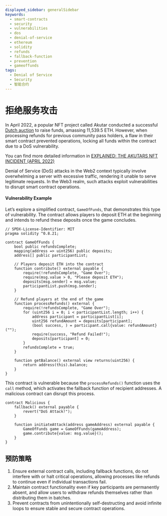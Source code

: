 ```yaml
---
displayed_sidebar: generalSidebar
keywords:
  - smart-contracts
  - security
  - vulnerabilities
  - dos
  - denial-of-service
  - ethereum
  - solidity
  - refunds
  - fallback-function
  - prevention
  - gameoffunds
tags:
  - Denial of Service
  - Security
  - 智能合约
---
```


# 拒绝服务攻击

In April 2022, a popular NFT project called Akutar conducted a successful [Dutch auction](https://en.wikipedia.org/wiki/Dutch_auction) to raise funds, amassing 11,539.5 ETH. However, when processing refunds for previous community pass holders, a flaw in their smart contract prevented operations, locking all funds within the contract due to a DoS vulnerability.

You can find more detailed information in [EXPLAINED: THE AKUTARS NFT INCIDENT (APRIL 2022)](https://www.halborn.com/blog/post/explained-the-akutars-nft-incident-april-2022)

Denial of Service (DoS) attacks in the Web2 context typically involve overwhelming a server with excessive traffic, rendering it unable to serve legitimate requests. In the Web3 realm, such attacks exploit vulnerabilities to disrupt smart contract operations.

#### Vulnerability Example

Let’s explore a simplified contract, `GameOfFunds`, that demonstrates this type of vulnerability. The contract allows players to deposit ETH at the beginning and intends to refund these deposits once the game concludes.

```solidity
// SPDX-License-Identifier: MIT
pragma solidity ^0.8.21;

contract GameOfFunds {
    bool public refundsComplete;
    mapping(address => uint256) public deposits;
    address[] public participantList;

    // Players deposit ETH into the contract
    function contribute() external payable {
        require(!refundsComplete, "Game Over");
        require(msg.value > 0, "Please deposit ETH");
        deposits[msg.sender] = msg.value;
        participantList.push(msg.sender);
    }

    // Refund players at the end of the game
    function processRefunds() external {
        require(!refundsComplete, "Game Over");
        for (uint256 i = 0; i < participantList.length; i++) {
            address participant = participantList[i];
            uint256 refundAmount = deposits[participant];
            (bool success, ) = participant.call{value: refundAmount}("");
            require(success, "Refund Failed!");
            deposits[participant] = 0;
        }
        refundsComplete = true;
    }

    function getBalance() external view returns(uint256) {
        return address(this).balance;
    }
}
```

This contract is vulnerable because the `processRefunds()` function uses the `call` method, which activates the fallback function of recipient addresses. A malicious contract can disrupt this process.

```solidity
contract Malicious {
    fallback() external payable {
        revert("DoS Attack!");
    }

    function initiateAttack(address gameAddress) external payable {
        GameOfFunds game = GameOfFunds(gameAddress);
        game.contribute{value: msg.value}();
    }
}
```

## 预防策略

1. Ensure external contract calls, including fallback functions, do not interfere with or halt critical operations, allowing processes like refunds to continue even if individual transactions fail.
2. Maintain contract functionality even if key participants are permanently absent, and allow users to withdraw refunds themselves rather than distributing them in batches.
3. Prevent contracts from unintentionally self-destructing and avoid infinite loops to ensure stable and secure contract operations.
